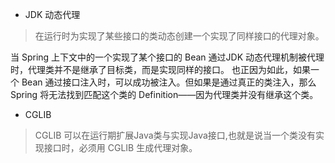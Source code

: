 - JDK 动态代理
>  在运行时为实现了某些接口的类动态创建一个实现了同样接口的代理对象。

当 Spring 上下文中的一个实现了某个接口的 Bean 通过JDK 动态代理机制被代理时，代理类并不是继承了目标类，而是实现同样的接口。
也正因为如此，如果一个 Bean 通过接口注入时，可以成功被注入。但如果是通过真正的类注入，那么 Spring 将无法找到匹配这个类的 Definition——因为代理类并没有继承这个类。

- CGLIB
>  CGLIB 可以在运行期扩展Java类与实现Java接口,也就是说当一个类没有实现接口时，必须用 CGLIB 生成代理对象。